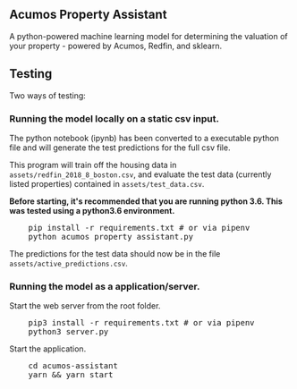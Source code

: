 Acumos Property Assistant
---

A python-powered machine learning model for determining the valuation of your property - powered by Acumos, Redfin, and sklearn.

## Testing

Two ways of testing:

### Running the model locally on a static csv input.

The python notebook (ipynb) has been converted to a executable python file and will generate the test predictions for the full csv file. 

This program will train off the housing data in `assets/redfin_2018_8_boston.csv`, and evaluate the test data (currently listed properties) contained in `assets/test_data.csv`.

<b>Before starting, it's recommended that you are running python 3.6. This was tested using a python3.6 environment.</b>

<pre>
    pip install -r requirements.txt # or via pipenv
    python acumos_property_assistant.py
</pre>

The predictions for the test data should now be in the file `assets/active_predictions.csv`.

### Running the model as a application/server.

Start the web server from the root folder.

<pre>
    pip3 install -r requirements.txt # or via pipenv
    python3 server.py
</pre>

Start the application.

<pre>
    cd acumos-assistant
    yarn && yarn start
</pre>

